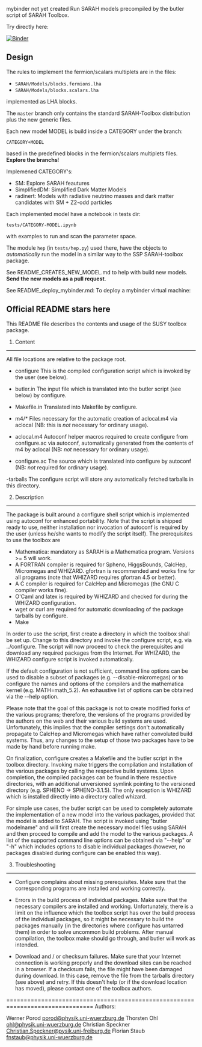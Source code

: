 mybinder not yet created
Run SARAH models precompiled by the butler script of SARAH Toolbox.

Try directly here:

[![Binder](http://mybinder.org/badge.svg)](http://mybinder.org/repo/restrepo/SimplifiedDM-SDFDM-Toolbox)

Design
-----------------------------------------------------------------------------
The rules to implement the fermion/scalars multiplets are in the files:

- `SARAH/Models/blocks.fermions.lha`
- `SARAH/Models/blocks.scalars.lha`

implemented as LHA blocks.

The `master` branch only contains the standard SARAH-Toolbox distribution plus
the new generic files.

Each new model MODEL is build inside a CATEGORY under the branch:

 `CATEGORY+MODEL`

based in the predefined blocks in the fermion/scalars multiplets files. __Explore the branchs__!

Implemened CATEGORY's:

- SM: Explore SARAH feautures
- SimplifiedDM: Simplified Dark Matter Models
- radinert:  Models with radiative neutrino masses and dark matter candidates with SM + Z2-odd particles 

Each implemented model have a notebook in tests dir:

 `tests/CATEGORY-MODEL.ipynb`

with examples to run and scan the parameter space.

The module `hep` (in `tests/hep.py`) used there, have the objects to _automatically_ run the model in a similar way to the SSP SARAH-toolbox package.

See README_CREATES_NEW_MODEL.md to help with build new models. __Send the new models as a pull request__.

See README_deploy_mybinder.md: To deploy a mybinder virtual machine:


Official README stars here
-------------------------------------------------------------------------------
This README file describes the contents and usage of the SUSY toolbox package.

1) Content
-------------------------------------------------------------------------------

All file locations are relative to the package root.

- configure
This is the compiled configuration script which is invoked by the user (see
below).

- butler.in
The input file which is translated into the butler script (see below) by
configure.

- Makefile.in
Translated into Makefile by configure.

- m4/*
Files necessary for the automatic creation of aclocal.m4 via aclocal (NB: this
is _not_ necessary for ordinary usage).

- aclocal.m4
Autoconf helper macros required to create configure from configure.ac via
autoconf, automatically generated from the contents of m4 by aclocal (NB: _not_
necessary for ordinary usage).

- configure.ac
The source which is translated into configure by autoconf (NB: _not_ required
for ordinary usage).

-tarballs
The configure script will store any automatically fetched tarballs in this
directory.

2) Description
-------------------------------------------------------------------------------

The package is built around a configure shell script which is implemented using
autoconf for enhanced portability. Note that the script is shipped ready to use,
neither installation nor invocation of autoconf is required by the user (unless
he/she wants to modify the script itself). The prerequisites to use the toolbox
are

- Mathematica: mandatory as SARAH is a Mathematica program. Versions >= 5 will
  work.
- A FORTRAN compiler is required for Spheno, HiggsBounds, CalcHep, Micromegas
  and WHIZARD. gfortran is recommended and works fine for all programs (note
  that WHIZARD requires gfortran 4.5 or better).
- A C compiler is required for CalcHep and Micromegas (the GNU C compiler works
  fine).
- O'Caml and latex is required by WHIZARD and checked for during the WHIZARD
  configuration.
- wget or curl are required for automatic downloading of the package tarballs by
  configure.
- Make

In order to use the script, first create a directory in which the toolbox shall
be set up. Change to this directory and invoke the configure script, e.g. via
../configure. The script will now proceed to check the prerequisites and
download any required packages from the Internet. For WHIZARD, the WHIZARD
configure script is invoked automatically.

If the default configuration is not sufficient, command line options can be used
to disable a subset of packages (e.g. --disable-micromegas) or to configure the
names and options of the compilers and the mathematica kernel (e.g.
MATH=math_5.2). An exhaustive list of options can be obtained via the --help
option.

Please note that the goal of this package is not to create modified forks of the
various programs; therefore, the versions of the programs provided by the
authors on the web and their various build systems are used. Unfortunately, this
implies that the compiler settings don't automatically propagate to CalcHep and
Micromegas which have rather convoluted build systems.  Thus, any changes to the
setup of those two packages have to be made by hand before running make.

On finalization, configure creates a Makefile and the butler script in the
toolbox directory. Invoking make triggers the compilation and installation of
the various packages by calling the respective build systems. Upon completion,
the compiled packages can be found in there respective directories, with an
additional unversioned symlink pointing to the versioned directory (e.g. SPHENO ->
SPHENO-3.1.5). The only exception is WHIZARD which is installed directly into a
directory called whizard.

For simple use cases, the butler script can be used to completely automate the
implementation of a new model into the various packages, provided that the model
is added to SARAH. The script is invoked using "butler modelname" and will first
create the necessary model files using SARAH and then proceed to compile and add
the model to the various packages. A list of the supported command line options
can be obtained via "--help" or "-h" which includes options to disable
individual packages (however, no packages disabled during configure can be
enabled this way).

3) Troubleshooting
-------------------------------------------------------------------------------

- Configure complains about missing prerequisites.
  Make sure that the corresponding programs are installed and working correctly.

- Errors in the build process of individual packages.
  Make sure that the necessary compilers are installed and working.
  Unfortunately, there is a limit on the influence which the toolbox script has
  over the build process of the individual packages, so it might be necessary to
  build the packages manually (in the directories where configure has untarred
  them) in order to solve uncommon build problems. After manual compilation, the
  toolbox make should go through, and butler will work as intended.

- Download and / or checksum failures.
  Make sure that your Internet connection is working properly and the download
  sites can be reached in a browser. If a checksum fails, the file might have
  been damaged during download. In this case, remove the file from the tarballs
  directory (see above) and retry. If this doesn't help (or if the download
  location has moved), please contact one of the toolbox authors.

===============================================================================
Authors:

Werner Porod         porod@physik.uni-wuerzburg.de
Thorsten Ohl         ohl@physik.uni-wuerzburg.de
Christian Speckner   Christian.Speckner@pysik.uni-freiburg.de
Florian Staub        fnstaub@physik.uni-wuerzburg.de
